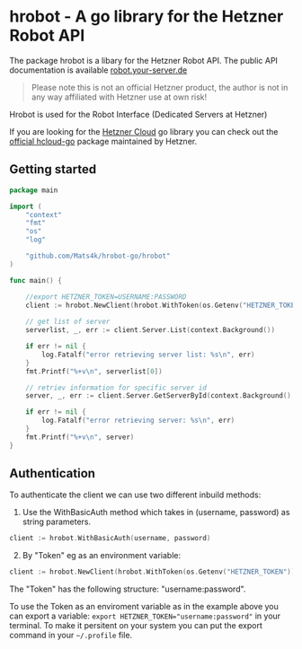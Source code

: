 # hrobot - A go library for the Hetzner Robot API 

The package hrobot is a libary for the Hetzner Robot API. 
The public API documentation is available [robot.your-server.de ](https://robot.your-server.de/doc/webservice/en.html#preface)

> Please note this is not an official Hetzner product, the author is not in any way affiliated with Hetzner use at own risk!  

Hrobot is used for the Robot Interface (Dedicated Servers at Hetzner)

If you are looking for the [Hetzner Cloud](https://cloud.hetzner.com) go library you can check out the [official hcloud-go](https://github.com/hetznercloud/hcloud-go) package maintained by Hetzner. 

## Getting started

``` go
package main

import (
	"context"
	"fmt"
    "os"
	"log"

	"github.com/Mats4k/hrobot-go/hrobot"
)

func main() {

    //export HETZNER_TOKEN=USERNAME:PASSWORD
    client := hrobot.NewClient(hrobot.WithToken(os.Getenv("HETZNER_TOKEN")))
    
    // get list of server
    serverlist, _, err := client.Server.List(context.Background())

    if err != nil {
        log.Fatalf("error retrieving server list: %s\n", err)
    }
    fmt.Printf("%+v\n", serverlist[0])

    // retriev information for specific server id
    server, _, err := client.Server.GetServerById(context.Background(), "1337")

    if err != nil {
        log.Fatalf("error retrieving server: %s\n", err)
    }
    fmt.Printf("%+v\n", server)
}

```

## Authentication

To authenticate the client we can use two different inbuild methods: 

1) Use the WithBasicAuth method which takes in (username, password) as string parameters. 
``` go 
client := hrobot.WithBasicAuth(username, password)
```

2) By "Token" eg as an environment variable: 

``` go
client := hrobot.NewClient(hrobot.WithToken(os.Getenv("HETZNER_TOKEN")))
```
The "Token" has the following structure: "username:password". 

To use the Token as an enviroment variable as in the example above you can export a variable: `export HETZNER_TOKEN="username:password"` in your terminal. 
To make it persitent on your system you can put the export command in your `~/.profile` file.




